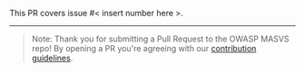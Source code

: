 This PR covers issue #< insert number here >.

---

> Note: Thank you for submitting a Pull Request to the OWASP MASVS repo! By opening a PR you're agreeing with our [contribution guidelines](https://github.com/OWASP/owasp-masvs/blob/master/CONTRIBUTING.md "Contribution guidelines").
